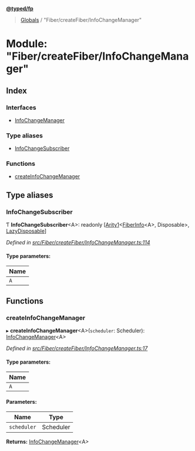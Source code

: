 **[@typed/fp](../README.md)**

> [Globals](../globals.md) / "Fiber/createFiber/InfoChangeManager"

# Module: "Fiber/createFiber/InfoChangeManager"

## Index

### Interfaces

* [InfoChangeManager](../interfaces/_fiber_createfiber_infochangemanager_.infochangemanager.md)

### Type aliases

* [InfoChangeSubscriber](_fiber_createfiber_infochangemanager_.md#infochangesubscriber)

### Functions

* [createInfoChangeManager](_fiber_createfiber_infochangemanager_.md#createinfochangemanager)

## Type aliases

### InfoChangeSubscriber

Ƭ  **InfoChangeSubscriber**\<A>: readonly [[Arity1](_common_types_.md#arity1)\<[FiberInfo](_fiber_fiber_.md#fiberinfo)\<A>, Disposable>, [LazyDisposable](../interfaces/_disposable_exports_.lazydisposable.md)]

*Defined in [src/Fiber/createFiber/InfoChangeManager.ts:114](https://github.com/TylorS/typed-fp/blob/41076ce/src/Fiber/createFiber/InfoChangeManager.ts#L114)*

#### Type parameters:

Name |
------ |
`A` |

## Functions

### createInfoChangeManager

▸ **createInfoChangeManager**\<A>(`scheduler`: Scheduler): [InfoChangeManager](../interfaces/_fiber_createfiber_infochangemanager_.infochangemanager.md)\<A>

*Defined in [src/Fiber/createFiber/InfoChangeManager.ts:17](https://github.com/TylorS/typed-fp/blob/41076ce/src/Fiber/createFiber/InfoChangeManager.ts#L17)*

#### Type parameters:

Name |
------ |
`A` |

#### Parameters:

Name | Type |
------ | ------ |
`scheduler` | Scheduler |

**Returns:** [InfoChangeManager](../interfaces/_fiber_createfiber_infochangemanager_.infochangemanager.md)\<A>

